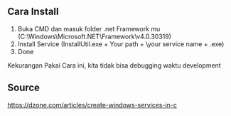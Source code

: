 ## Cara Install
<ol>
<li>Buka CMD dan masuk folder .net Framework mu (C:\Windows\Microsoft.NET\Framework\v4.0.30319)</li>
<li>Install Service (InstallUtil.exe + Your path + \your service name + .exe)</li>
<li>Done</li>
</ol>
Kekurangan Pakai Cara ini, kita tidak bisa debugging waktu development

## Source
https://dzone.com/articles/create-windows-services-in-c
